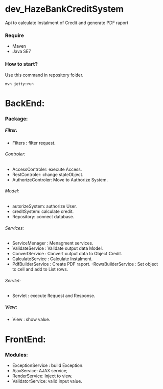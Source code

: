 # dev_HazeBankCreditSystem
Api to calculate Instalment of Credit and generate PDF raport

### Require
- Maven
- Java SE7

### How to start?
Use this command in repository folder.
``` 
mvn jetty:run 
```
# BackEnd:

### Package:
##### Filter:
- Filters : filter request.
###### Controler:
 -  AccessControler: execute Access.
 -  RestControler: change stateObject.
 -  AuthorizeControler: Move to Authorize System.
###### Model:
- autorizeSystem: authorize User.
- creditSystem: calculate credit.
- Repository: connect database.
###### Services:
 - ServiceMenager     :  Menagment services.
 - ValidateService    :  Validate output data Model. 
 - ConvertService     :  Convert output data to Object Credit.
 - CalculateService   :  Calculate Instalment.
 - PdfBuilderService  :  Create PDF raport.
 -RowsBuilderService  :  Set object to cell and add to List rows.
###### Servlet:
- Servlet : execute Request and Response.
##### View:
 - View : show value.
# FrontEnd:

### Modules:
- ExceptionService : build Exception.
- AjaxService: AJAX service;
- RenderService: Inject to view.
- ValidatorService: valid input value.
